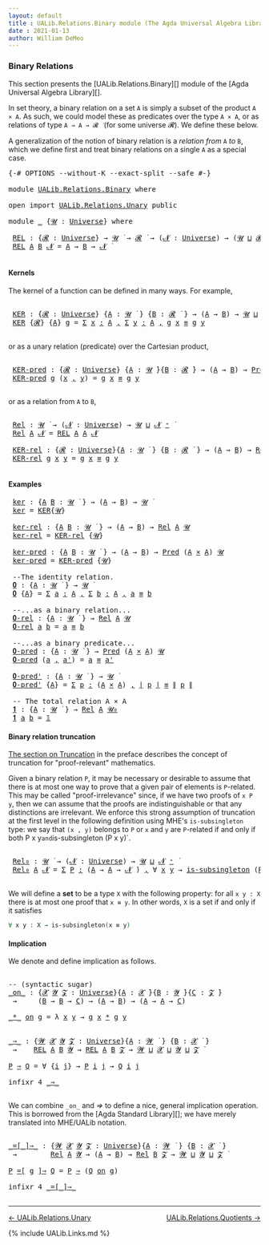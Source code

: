 ```yaml
---
layout: default
title : UALib.Relations.Binary module (The Agda Universal Algebra Library)
date : 2021-01-13
author: William DeMeo
---
```


### <a id="binary-relations">Binary Relations</a>

This section presents the [UALib.Relations.Binary][] module of the [Agda Universal Algebra Library][].

In set theory, a binary relation on a set `A` is simply a subset of the product `A × A`.  As such, we could model these as predicates over the type `A × A`, or as relations of type `A → A → 𝓡 ̇` (for some universe 𝓡). We define these below.

A generalization of the notion of binary relation is a *relation from* `A` *to* `B`, which we define first and treat binary relations on a single `A` as a special case.

<pre class="Agda">
<a id="721" class="Symbol">{-#</a> <a id="725" class="Keyword">OPTIONS</a> <a id="733" class="Pragma">--without-K</a> <a id="745" class="Pragma">--exact-split</a> <a id="759" class="Pragma">--safe</a> <a id="766" class="Symbol">#-}</a>

<a id="771" class="Keyword">module</a> <a id="778" href="UALib.Relations.Binary.html" class="Module">UALib.Relations.Binary</a> <a id="801" class="Keyword">where</a>

<a id="808" class="Keyword">open</a> <a id="813" class="Keyword">import</a> <a id="820" href="UALib.Relations.Unary.html" class="Module">UALib.Relations.Unary</a> <a id="842" class="Keyword">public</a>

<a id="850" class="Keyword">module</a> <a id="857" href="UALib.Relations.Binary.html#857" class="Module">_</a> <a id="859" class="Symbol">{</a><a id="860" href="UALib.Relations.Binary.html#860" class="Bound">𝓤</a> <a id="862" class="Symbol">:</a> <a id="864" href="universes.html#551" class="Postulate">Universe</a><a id="872" class="Symbol">}</a> <a id="874" class="Keyword">where</a>

 <a id="882" href="UALib.Relations.Binary.html#882" class="Function">REL</a> <a id="886" class="Symbol">:</a> <a id="888" class="Symbol">{</a><a id="889" href="UALib.Relations.Binary.html#889" class="Bound">𝓡</a> <a id="891" class="Symbol">:</a> <a id="893" href="universes.html#551" class="Postulate">Universe</a><a id="901" class="Symbol">}</a> <a id="903" class="Symbol">→</a> <a id="905" href="UALib.Relations.Binary.html#860" class="Bound">𝓤</a> <a id="907" href="universes.html#758" class="Function Operator">̇</a> <a id="909" class="Symbol">→</a> <a id="911" href="UALib.Relations.Binary.html#889" class="Bound">𝓡</a> <a id="913" href="universes.html#758" class="Function Operator">̇</a> <a id="915" class="Symbol">→</a> <a id="917" class="Symbol">(</a><a id="918" href="UALib.Relations.Binary.html#918" class="Bound">𝓝</a> <a id="920" class="Symbol">:</a> <a id="922" href="universes.html#551" class="Postulate">Universe</a><a id="930" class="Symbol">)</a> <a id="932" class="Symbol">→</a> <a id="934" class="Symbol">(</a><a id="935" href="UALib.Relations.Binary.html#860" class="Bound">𝓤</a> <a id="937" href="Agda.Primitive.html#636" class="Primitive Operator">⊔</a> <a id="939" href="UALib.Relations.Binary.html#889" class="Bound">𝓡</a> <a id="941" href="Agda.Primitive.html#636" class="Primitive Operator">⊔</a> <a id="943" href="UALib.Relations.Binary.html#918" class="Bound">𝓝</a> <a id="945" href="universes.html#527" class="Primitive Operator">⁺</a><a id="946" class="Symbol">)</a> <a id="948" href="universes.html#758" class="Function Operator">̇</a>
 <a id="951" href="UALib.Relations.Binary.html#882" class="Function">REL</a> <a id="955" href="UALib.Relations.Binary.html#955" class="Bound">A</a> <a id="957" href="UALib.Relations.Binary.html#957" class="Bound">B</a> <a id="959" href="UALib.Relations.Binary.html#959" class="Bound">𝓝</a> <a id="961" class="Symbol">=</a> <a id="963" href="UALib.Relations.Binary.html#955" class="Bound">A</a> <a id="965" class="Symbol">→</a> <a id="967" href="UALib.Relations.Binary.html#957" class="Bound">B</a> <a id="969" class="Symbol">→</a> <a id="971" href="UALib.Relations.Binary.html#959" class="Bound">𝓝</a> <a id="973" href="universes.html#758" class="Function Operator">̇</a>

</pre>


#### <a id="kernels">Kernels</a>

The kernel of a function can be defined in many ways. For example,

<pre class="Agda">

 <a id="1106" href="UALib.Relations.Binary.html#1106" class="Function">KER</a> <a id="1110" class="Symbol">:</a> <a id="1112" class="Symbol">{</a><a id="1113" href="UALib.Relations.Binary.html#1113" class="Bound">𝓡</a> <a id="1115" class="Symbol">:</a> <a id="1117" href="universes.html#551" class="Postulate">Universe</a><a id="1125" class="Symbol">}</a> <a id="1127" class="Symbol">{</a><a id="1128" href="UALib.Relations.Binary.html#1128" class="Bound">A</a> <a id="1130" class="Symbol">:</a> <a id="1132" href="UALib.Relations.Binary.html#860" class="Bound">𝓤</a> <a id="1134" href="universes.html#758" class="Function Operator">̇</a> <a id="1136" class="Symbol">}</a> <a id="1138" class="Symbol">{</a><a id="1139" href="UALib.Relations.Binary.html#1139" class="Bound">B</a> <a id="1141" class="Symbol">:</a> <a id="1143" href="UALib.Relations.Binary.html#1113" class="Bound">𝓡</a> <a id="1145" href="universes.html#758" class="Function Operator">̇</a> <a id="1147" class="Symbol">}</a> <a id="1149" class="Symbol">→</a> <a id="1151" class="Symbol">(</a><a id="1152" href="UALib.Relations.Binary.html#1128" class="Bound">A</a> <a id="1154" class="Symbol">→</a> <a id="1156" href="UALib.Relations.Binary.html#1139" class="Bound">B</a><a id="1157" class="Symbol">)</a> <a id="1159" class="Symbol">→</a> <a id="1161" href="UALib.Relations.Binary.html#860" class="Bound">𝓤</a> <a id="1163" href="Agda.Primitive.html#636" class="Primitive Operator">⊔</a> <a id="1165" href="UALib.Relations.Binary.html#1113" class="Bound">𝓡</a> <a id="1167" href="universes.html#758" class="Function Operator">̇</a>
 <a id="1170" href="UALib.Relations.Binary.html#1106" class="Function">KER</a> <a id="1174" class="Symbol">{</a><a id="1175" href="UALib.Relations.Binary.html#1175" class="Bound">𝓡</a><a id="1176" class="Symbol">}</a> <a id="1178" class="Symbol">{</a><a id="1179" href="UALib.Relations.Binary.html#1179" class="Bound">A</a><a id="1180" class="Symbol">}</a> <a id="1182" href="UALib.Relations.Binary.html#1182" class="Bound">g</a> <a id="1184" class="Symbol">=</a> <a id="1186" href="MGS-MLTT.html#3074" class="Function">Σ</a> <a id="1188" href="UALib.Relations.Binary.html#1188" class="Bound">x</a> <a id="1190" href="MGS-MLTT.html#3074" class="Function">꞉</a> <a id="1192" href="UALib.Relations.Binary.html#1179" class="Bound">A</a> <a id="1194" href="MGS-MLTT.html#3074" class="Function">,</a> <a id="1196" href="MGS-MLTT.html#3074" class="Function">Σ</a> <a id="1198" href="UALib.Relations.Binary.html#1198" class="Bound">y</a> <a id="1200" href="MGS-MLTT.html#3074" class="Function">꞉</a> <a id="1202" href="UALib.Relations.Binary.html#1179" class="Bound">A</a> <a id="1204" href="MGS-MLTT.html#3074" class="Function">,</a> <a id="1206" href="UALib.Relations.Binary.html#1182" class="Bound">g</a> <a id="1208" href="UALib.Relations.Binary.html#1188" class="Bound">x</a> <a id="1210" href="UALib.Prelude.Preliminaries.html#5556" class="Datatype Operator">≡</a> <a id="1212" href="UALib.Relations.Binary.html#1182" class="Bound">g</a> <a id="1214" href="UALib.Relations.Binary.html#1198" class="Bound">y</a>

</pre>

or as a unary relation (predicate) over the Cartesian product,

<pre class="Agda">

 <a id="1308" href="UALib.Relations.Binary.html#1308" class="Function">KER-pred</a> <a id="1317" class="Symbol">:</a> <a id="1319" class="Symbol">{</a><a id="1320" href="UALib.Relations.Binary.html#1320" class="Bound">𝓡</a> <a id="1322" class="Symbol">:</a> <a id="1324" href="universes.html#551" class="Postulate">Universe</a><a id="1332" class="Symbol">}</a> <a id="1334" class="Symbol">{</a><a id="1335" href="UALib.Relations.Binary.html#1335" class="Bound">A</a> <a id="1337" class="Symbol">:</a> <a id="1339" href="UALib.Relations.Binary.html#860" class="Bound">𝓤</a> <a id="1341" href="universes.html#758" class="Function Operator">̇</a><a id="1342" class="Symbol">}{</a><a id="1344" href="UALib.Relations.Binary.html#1344" class="Bound">B</a> <a id="1346" class="Symbol">:</a> <a id="1348" href="UALib.Relations.Binary.html#1320" class="Bound">𝓡</a> <a id="1350" href="universes.html#758" class="Function Operator">̇</a><a id="1351" class="Symbol">}</a> <a id="1353" class="Symbol">→</a> <a id="1355" class="Symbol">(</a><a id="1356" href="UALib.Relations.Binary.html#1335" class="Bound">A</a> <a id="1358" class="Symbol">→</a> <a id="1360" href="UALib.Relations.Binary.html#1344" class="Bound">B</a><a id="1361" class="Symbol">)</a> <a id="1363" class="Symbol">→</a> <a id="1365" href="UALib.Relations.Unary.html#1071" class="Function">Pred</a> <a id="1370" class="Symbol">(</a><a id="1371" href="UALib.Relations.Binary.html#1335" class="Bound">A</a> <a id="1373" href="MGS-MLTT.html#3515" class="Function Operator">×</a> <a id="1375" href="UALib.Relations.Binary.html#1335" class="Bound">A</a><a id="1376" class="Symbol">)</a> <a id="1378" href="UALib.Relations.Binary.html#1320" class="Bound">𝓡</a>
 <a id="1381" href="UALib.Relations.Binary.html#1308" class="Function">KER-pred</a> <a id="1390" href="UALib.Relations.Binary.html#1390" class="Bound">g</a> <a id="1392" class="Symbol">(</a><a id="1393" href="UALib.Relations.Binary.html#1393" class="Bound">x</a> <a id="1395" href="UALib.Prelude.Preliminaries.html#5665" class="InductiveConstructor Operator">,</a> <a id="1397" href="UALib.Relations.Binary.html#1397" class="Bound">y</a><a id="1398" class="Symbol">)</a> <a id="1400" class="Symbol">=</a> <a id="1402" href="UALib.Relations.Binary.html#1390" class="Bound">g</a> <a id="1404" href="UALib.Relations.Binary.html#1393" class="Bound">x</a> <a id="1406" href="UALib.Prelude.Preliminaries.html#5556" class="Datatype Operator">≡</a> <a id="1408" href="UALib.Relations.Binary.html#1390" class="Bound">g</a> <a id="1410" href="UALib.Relations.Binary.html#1397" class="Bound">y</a>

</pre>

or as a relation from `A` to `B`,

<pre class="Agda">

 <a id="1475" href="UALib.Relations.Binary.html#1475" class="Function">Rel</a> <a id="1479" class="Symbol">:</a> <a id="1481" href="UALib.Relations.Binary.html#860" class="Bound">𝓤</a> <a id="1483" href="universes.html#758" class="Function Operator">̇</a> <a id="1485" class="Symbol">→</a> <a id="1487" class="Symbol">(</a><a id="1488" href="UALib.Relations.Binary.html#1488" class="Bound">𝓝</a> <a id="1490" class="Symbol">:</a> <a id="1492" href="universes.html#551" class="Postulate">Universe</a><a id="1500" class="Symbol">)</a> <a id="1502" class="Symbol">→</a> <a id="1504" href="UALib.Relations.Binary.html#860" class="Bound">𝓤</a> <a id="1506" href="Agda.Primitive.html#636" class="Primitive Operator">⊔</a> <a id="1508" href="UALib.Relations.Binary.html#1488" class="Bound">𝓝</a> <a id="1510" href="universes.html#527" class="Primitive Operator">⁺</a> <a id="1512" href="universes.html#758" class="Function Operator">̇</a>
 <a id="1515" href="UALib.Relations.Binary.html#1475" class="Function">Rel</a> <a id="1519" href="UALib.Relations.Binary.html#1519" class="Bound">A</a> <a id="1521" href="UALib.Relations.Binary.html#1521" class="Bound">𝓝</a> <a id="1523" class="Symbol">=</a> <a id="1525" href="UALib.Relations.Binary.html#882" class="Function">REL</a> <a id="1529" href="UALib.Relations.Binary.html#1519" class="Bound">A</a> <a id="1531" href="UALib.Relations.Binary.html#1519" class="Bound">A</a> <a id="1533" href="UALib.Relations.Binary.html#1521" class="Bound">𝓝</a>

 <a id="1537" href="UALib.Relations.Binary.html#1537" class="Function">KER-rel</a> <a id="1545" class="Symbol">:</a> <a id="1547" class="Symbol">{</a><a id="1548" href="UALib.Relations.Binary.html#1548" class="Bound">𝓡</a> <a id="1550" class="Symbol">:</a> <a id="1552" href="universes.html#551" class="Postulate">Universe</a><a id="1560" class="Symbol">}{</a><a id="1562" href="UALib.Relations.Binary.html#1562" class="Bound">A</a> <a id="1564" class="Symbol">:</a> <a id="1566" href="UALib.Relations.Binary.html#860" class="Bound">𝓤</a> <a id="1568" href="universes.html#758" class="Function Operator">̇</a> <a id="1570" class="Symbol">}</a> <a id="1572" class="Symbol">{</a><a id="1573" href="UALib.Relations.Binary.html#1573" class="Bound">B</a> <a id="1575" class="Symbol">:</a> <a id="1577" href="UALib.Relations.Binary.html#1548" class="Bound">𝓡</a> <a id="1579" href="universes.html#758" class="Function Operator">̇</a> <a id="1581" class="Symbol">}</a> <a id="1583" class="Symbol">→</a> <a id="1585" class="Symbol">(</a><a id="1586" href="UALib.Relations.Binary.html#1562" class="Bound">A</a> <a id="1588" class="Symbol">→</a> <a id="1590" href="UALib.Relations.Binary.html#1573" class="Bound">B</a><a id="1591" class="Symbol">)</a> <a id="1593" class="Symbol">→</a> <a id="1595" href="UALib.Relations.Binary.html#1475" class="Function">Rel</a> <a id="1599" href="UALib.Relations.Binary.html#1562" class="Bound">A</a> <a id="1601" href="UALib.Relations.Binary.html#1548" class="Bound">𝓡</a>
 <a id="1604" href="UALib.Relations.Binary.html#1537" class="Function">KER-rel</a> <a id="1612" href="UALib.Relations.Binary.html#1612" class="Bound">g</a> <a id="1614" href="UALib.Relations.Binary.html#1614" class="Bound">x</a> <a id="1616" href="UALib.Relations.Binary.html#1616" class="Bound">y</a> <a id="1618" class="Symbol">=</a> <a id="1620" href="UALib.Relations.Binary.html#1612" class="Bound">g</a> <a id="1622" href="UALib.Relations.Binary.html#1614" class="Bound">x</a> <a id="1624" href="UALib.Prelude.Preliminaries.html#5556" class="Datatype Operator">≡</a> <a id="1626" href="UALib.Relations.Binary.html#1612" class="Bound">g</a> <a id="1628" href="UALib.Relations.Binary.html#1616" class="Bound">y</a>

</pre>

#### <a id="examples">Examples</a>

<pre class="Agda">
 <a id="1693" href="UALib.Relations.Binary.html#1693" class="Function">ker</a> <a id="1697" class="Symbol">:</a> <a id="1699" class="Symbol">{</a><a id="1700" href="UALib.Relations.Binary.html#1700" class="Bound">A</a> <a id="1702" href="UALib.Relations.Binary.html#1702" class="Bound">B</a> <a id="1704" class="Symbol">:</a> <a id="1706" href="UALib.Relations.Binary.html#860" class="Bound">𝓤</a> <a id="1708" href="universes.html#758" class="Function Operator">̇</a> <a id="1710" class="Symbol">}</a> <a id="1712" class="Symbol">→</a> <a id="1714" class="Symbol">(</a><a id="1715" href="UALib.Relations.Binary.html#1700" class="Bound">A</a> <a id="1717" class="Symbol">→</a> <a id="1719" href="UALib.Relations.Binary.html#1702" class="Bound">B</a><a id="1720" class="Symbol">)</a> <a id="1722" class="Symbol">→</a> <a id="1724" href="UALib.Relations.Binary.html#860" class="Bound">𝓤</a> <a id="1726" href="universes.html#758" class="Function Operator">̇</a>
 <a id="1729" href="UALib.Relations.Binary.html#1693" class="Function">ker</a> <a id="1733" class="Symbol">=</a> <a id="1735" href="UALib.Relations.Binary.html#1106" class="Function">KER</a><a id="1738" class="Symbol">{</a><a id="1739" href="UALib.Relations.Binary.html#860" class="Bound">𝓤</a><a id="1740" class="Symbol">}</a>

 <a id="1744" href="UALib.Relations.Binary.html#1744" class="Function">ker-rel</a> <a id="1752" class="Symbol">:</a> <a id="1754" class="Symbol">{</a><a id="1755" href="UALib.Relations.Binary.html#1755" class="Bound">A</a> <a id="1757" href="UALib.Relations.Binary.html#1757" class="Bound">B</a> <a id="1759" class="Symbol">:</a> <a id="1761" href="UALib.Relations.Binary.html#860" class="Bound">𝓤</a> <a id="1763" href="universes.html#758" class="Function Operator">̇</a> <a id="1765" class="Symbol">}</a> <a id="1767" class="Symbol">→</a> <a id="1769" class="Symbol">(</a><a id="1770" href="UALib.Relations.Binary.html#1755" class="Bound">A</a> <a id="1772" class="Symbol">→</a> <a id="1774" href="UALib.Relations.Binary.html#1757" class="Bound">B</a><a id="1775" class="Symbol">)</a> <a id="1777" class="Symbol">→</a> <a id="1779" href="UALib.Relations.Binary.html#1475" class="Function">Rel</a> <a id="1783" href="UALib.Relations.Binary.html#1755" class="Bound">A</a> <a id="1785" href="UALib.Relations.Binary.html#860" class="Bound">𝓤</a>
 <a id="1788" href="UALib.Relations.Binary.html#1744" class="Function">ker-rel</a> <a id="1796" class="Symbol">=</a> <a id="1798" href="UALib.Relations.Binary.html#1537" class="Function">KER-rel</a> <a id="1806" class="Symbol">{</a><a id="1807" href="UALib.Relations.Binary.html#860" class="Bound">𝓤</a><a id="1808" class="Symbol">}</a>

 <a id="1812" href="UALib.Relations.Binary.html#1812" class="Function">ker-pred</a> <a id="1821" class="Symbol">:</a> <a id="1823" class="Symbol">{</a><a id="1824" href="UALib.Relations.Binary.html#1824" class="Bound">A</a> <a id="1826" href="UALib.Relations.Binary.html#1826" class="Bound">B</a> <a id="1828" class="Symbol">:</a> <a id="1830" href="UALib.Relations.Binary.html#860" class="Bound">𝓤</a> <a id="1832" href="universes.html#758" class="Function Operator">̇</a> <a id="1834" class="Symbol">}</a> <a id="1836" class="Symbol">→</a> <a id="1838" class="Symbol">(</a><a id="1839" href="UALib.Relations.Binary.html#1824" class="Bound">A</a> <a id="1841" class="Symbol">→</a> <a id="1843" href="UALib.Relations.Binary.html#1826" class="Bound">B</a><a id="1844" class="Symbol">)</a> <a id="1846" class="Symbol">→</a> <a id="1848" href="UALib.Relations.Unary.html#1071" class="Function">Pred</a> <a id="1853" class="Symbol">(</a><a id="1854" href="UALib.Relations.Binary.html#1824" class="Bound">A</a> <a id="1856" href="MGS-MLTT.html#3515" class="Function Operator">×</a> <a id="1858" href="UALib.Relations.Binary.html#1824" class="Bound">A</a><a id="1859" class="Symbol">)</a> <a id="1861" href="UALib.Relations.Binary.html#860" class="Bound">𝓤</a>
 <a id="1864" href="UALib.Relations.Binary.html#1812" class="Function">ker-pred</a> <a id="1873" class="Symbol">=</a> <a id="1875" href="UALib.Relations.Binary.html#1308" class="Function">KER-pred</a> <a id="1884" class="Symbol">{</a><a id="1885" href="UALib.Relations.Binary.html#860" class="Bound">𝓤</a><a id="1886" class="Symbol">}</a>

 <a id="1890" class="Comment">--The identity relation.</a>
 <a id="1916" href="UALib.Relations.Binary.html#1916" class="Function">𝟎</a> <a id="1918" class="Symbol">:</a> <a id="1920" class="Symbol">{</a><a id="1921" href="UALib.Relations.Binary.html#1921" class="Bound">A</a> <a id="1923" class="Symbol">:</a> <a id="1925" href="UALib.Relations.Binary.html#860" class="Bound">𝓤</a> <a id="1927" href="universes.html#758" class="Function Operator">̇</a> <a id="1929" class="Symbol">}</a> <a id="1931" class="Symbol">→</a> <a id="1933" href="UALib.Relations.Binary.html#860" class="Bound">𝓤</a> <a id="1935" href="universes.html#758" class="Function Operator">̇</a>
 <a id="1938" href="UALib.Relations.Binary.html#1916" class="Function">𝟎</a> <a id="1940" class="Symbol">{</a><a id="1941" href="UALib.Relations.Binary.html#1941" class="Bound">A</a><a id="1942" class="Symbol">}</a> <a id="1944" class="Symbol">=</a> <a id="1946" href="MGS-MLTT.html#3074" class="Function">Σ</a> <a id="1948" href="UALib.Relations.Binary.html#1948" class="Bound">a</a> <a id="1950" href="MGS-MLTT.html#3074" class="Function">꞉</a> <a id="1952" href="UALib.Relations.Binary.html#1941" class="Bound">A</a> <a id="1954" href="MGS-MLTT.html#3074" class="Function">,</a> <a id="1956" href="MGS-MLTT.html#3074" class="Function">Σ</a> <a id="1958" href="UALib.Relations.Binary.html#1958" class="Bound">b</a> <a id="1960" href="MGS-MLTT.html#3074" class="Function">꞉</a> <a id="1962" href="UALib.Relations.Binary.html#1941" class="Bound">A</a> <a id="1964" href="MGS-MLTT.html#3074" class="Function">,</a> <a id="1966" href="UALib.Relations.Binary.html#1948" class="Bound">a</a> <a id="1968" href="UALib.Prelude.Preliminaries.html#5556" class="Datatype Operator">≡</a> <a id="1970" href="UALib.Relations.Binary.html#1958" class="Bound">b</a>

 <a id="1974" class="Comment">--...as a binary relation...</a>
 <a id="2004" href="UALib.Relations.Binary.html#2004" class="Function">𝟎-rel</a> <a id="2010" class="Symbol">:</a> <a id="2012" class="Symbol">{</a><a id="2013" href="UALib.Relations.Binary.html#2013" class="Bound">A</a> <a id="2015" class="Symbol">:</a> <a id="2017" href="UALib.Relations.Binary.html#860" class="Bound">𝓤</a> <a id="2019" href="universes.html#758" class="Function Operator">̇</a> <a id="2021" class="Symbol">}</a> <a id="2023" class="Symbol">→</a> <a id="2025" href="UALib.Relations.Binary.html#1475" class="Function">Rel</a> <a id="2029" href="UALib.Relations.Binary.html#2013" class="Bound">A</a> <a id="2031" href="UALib.Relations.Binary.html#860" class="Bound">𝓤</a>
 <a id="2034" href="UALib.Relations.Binary.html#2004" class="Function">𝟎-rel</a> <a id="2040" href="UALib.Relations.Binary.html#2040" class="Bound">a</a> <a id="2042" href="UALib.Relations.Binary.html#2042" class="Bound">b</a> <a id="2044" class="Symbol">=</a> <a id="2046" href="UALib.Relations.Binary.html#2040" class="Bound">a</a> <a id="2048" href="UALib.Prelude.Preliminaries.html#5556" class="Datatype Operator">≡</a> <a id="2050" href="UALib.Relations.Binary.html#2042" class="Bound">b</a>

 <a id="2054" class="Comment">--...as a binary predicate...</a>
 <a id="2085" href="UALib.Relations.Binary.html#2085" class="Function">𝟎-pred</a> <a id="2092" class="Symbol">:</a> <a id="2094" class="Symbol">{</a><a id="2095" href="UALib.Relations.Binary.html#2095" class="Bound">A</a> <a id="2097" class="Symbol">:</a> <a id="2099" href="UALib.Relations.Binary.html#860" class="Bound">𝓤</a> <a id="2101" href="universes.html#758" class="Function Operator">̇</a> <a id="2103" class="Symbol">}</a> <a id="2105" class="Symbol">→</a> <a id="2107" href="UALib.Relations.Unary.html#1071" class="Function">Pred</a> <a id="2112" class="Symbol">(</a><a id="2113" href="UALib.Relations.Binary.html#2095" class="Bound">A</a> <a id="2115" href="MGS-MLTT.html#3515" class="Function Operator">×</a> <a id="2117" href="UALib.Relations.Binary.html#2095" class="Bound">A</a><a id="2118" class="Symbol">)</a> <a id="2120" href="UALib.Relations.Binary.html#860" class="Bound">𝓤</a>
 <a id="2123" href="UALib.Relations.Binary.html#2085" class="Function">𝟎-pred</a> <a id="2130" class="Symbol">(</a><a id="2131" href="UALib.Relations.Binary.html#2131" class="Bound">a</a> <a id="2133" href="UALib.Prelude.Preliminaries.html#5665" class="InductiveConstructor Operator">,</a> <a id="2135" href="UALib.Relations.Binary.html#2135" class="Bound">a&#39;</a><a id="2137" class="Symbol">)</a> <a id="2139" class="Symbol">=</a> <a id="2141" href="UALib.Relations.Binary.html#2131" class="Bound">a</a> <a id="2143" href="UALib.Prelude.Preliminaries.html#5556" class="Datatype Operator">≡</a> <a id="2145" href="UALib.Relations.Binary.html#2135" class="Bound">a&#39;</a>

 <a id="2150" href="UALib.Relations.Binary.html#2150" class="Function">𝟎-pred&#39;</a> <a id="2158" class="Symbol">:</a> <a id="2160" class="Symbol">{</a><a id="2161" href="UALib.Relations.Binary.html#2161" class="Bound">A</a> <a id="2163" class="Symbol">:</a> <a id="2165" href="UALib.Relations.Binary.html#860" class="Bound">𝓤</a> <a id="2167" href="universes.html#758" class="Function Operator">̇</a> <a id="2169" class="Symbol">}</a> <a id="2171" class="Symbol">→</a> <a id="2173" href="UALib.Relations.Binary.html#860" class="Bound">𝓤</a> <a id="2175" href="universes.html#758" class="Function Operator">̇</a>
 <a id="2178" href="UALib.Relations.Binary.html#2150" class="Function">𝟎-pred&#39;</a> <a id="2186" class="Symbol">{</a><a id="2187" href="UALib.Relations.Binary.html#2187" class="Bound">A</a><a id="2188" class="Symbol">}</a> <a id="2190" class="Symbol">=</a> <a id="2192" href="MGS-MLTT.html#3074" class="Function">Σ</a> <a id="2194" href="UALib.Relations.Binary.html#2194" class="Bound">p</a> <a id="2196" href="MGS-MLTT.html#3074" class="Function">꞉</a> <a id="2198" class="Symbol">(</a><a id="2199" href="UALib.Relations.Binary.html#2187" class="Bound">A</a> <a id="2201" href="MGS-MLTT.html#3515" class="Function Operator">×</a> <a id="2203" href="UALib.Relations.Binary.html#2187" class="Bound">A</a><a id="2204" class="Symbol">)</a> <a id="2206" href="MGS-MLTT.html#3074" class="Function">,</a> <a id="2208" href="UALib.Prelude.Preliminaries.html#11658" class="Function Operator">∣</a> <a id="2210" href="UALib.Relations.Binary.html#2194" class="Bound">p</a> <a id="2212" href="UALib.Prelude.Preliminaries.html#11658" class="Function Operator">∣</a> <a id="2214" href="UALib.Prelude.Preliminaries.html#5556" class="Datatype Operator">≡</a> <a id="2216" href="UALib.Prelude.Preliminaries.html#11736" class="Function Operator">∥</a> <a id="2218" href="UALib.Relations.Binary.html#2194" class="Bound">p</a> <a id="2220" href="UALib.Prelude.Preliminaries.html#11736" class="Function Operator">∥</a>

 <a id="2224" class="Comment">-- The total relation A × A</a>
 <a id="2253" href="UALib.Relations.Binary.html#2253" class="Function">𝟏</a> <a id="2255" class="Symbol">:</a> <a id="2257" class="Symbol">{</a><a id="2258" href="UALib.Relations.Binary.html#2258" class="Bound">A</a> <a id="2260" class="Symbol">:</a> <a id="2262" href="UALib.Relations.Binary.html#860" class="Bound">𝓤</a> <a id="2264" href="universes.html#758" class="Function Operator">̇</a> <a id="2266" class="Symbol">}</a> <a id="2268" class="Symbol">→</a> <a id="2270" href="UALib.Relations.Binary.html#1475" class="Function">Rel</a> <a id="2274" href="UALib.Relations.Binary.html#2258" class="Bound">A</a> <a id="2276" href="universes.html#504" class="Primitive">𝓤₀</a>
 <a id="2280" href="UALib.Relations.Binary.html#2253" class="Function">𝟏</a> <a id="2282" href="UALib.Relations.Binary.html#2282" class="Bound">a</a> <a id="2284" href="UALib.Relations.Binary.html#2284" class="Bound">b</a> <a id="2286" class="Symbol">=</a> <a id="2288" href="MGS-MLTT.html#408" class="Function">𝟙</a>
</pre>




#### <a id="binary-relation-truncation">Binary relation truncation</a>

[The section on Truncation](UALib.Preface.html#truncation) in the preface describes the concept of truncation for "proof-relevant" mathematics.

Given a binary relation `P`, it may be necessary or desirable to assume that there is at most one way to prove that a given pair of elements is `P`-related.  This may be called "proof-irrelevance" since, if we have two proofs of `x P y`, then we can assume that the proofs are indistinguishable or that any distinctions are irrelevant.  We enforce this strong assumption of truncation at the first level in the following definition using MHE's `is-subsingleton` type: we say that `(x , y)` belongs to `P` or `x` and `y` are `P`-related if and only if both P x y` and `is-subsingleton (P x y)`.

<pre class="Agda">

 <a id="3132" href="UALib.Relations.Binary.html#3132" class="Function">Rel₀</a> <a id="3137" class="Symbol">:</a> <a id="3139" href="UALib.Relations.Binary.html#860" class="Bound">𝓤</a> <a id="3141" href="universes.html#758" class="Function Operator">̇</a> <a id="3143" class="Symbol">→</a> <a id="3145" class="Symbol">(</a><a id="3146" href="UALib.Relations.Binary.html#3146" class="Bound">𝓝</a> <a id="3148" class="Symbol">:</a> <a id="3150" href="universes.html#551" class="Postulate">Universe</a><a id="3158" class="Symbol">)</a> <a id="3160" class="Symbol">→</a> <a id="3162" href="UALib.Relations.Binary.html#860" class="Bound">𝓤</a> <a id="3164" href="Agda.Primitive.html#636" class="Primitive Operator">⊔</a> <a id="3166" href="UALib.Relations.Binary.html#3146" class="Bound">𝓝</a> <a id="3168" href="universes.html#527" class="Primitive Operator">⁺</a> <a id="3170" href="universes.html#758" class="Function Operator">̇</a>
 <a id="3173" href="UALib.Relations.Binary.html#3132" class="Function">Rel₀</a> <a id="3178" href="UALib.Relations.Binary.html#3178" class="Bound">A</a> <a id="3180" href="UALib.Relations.Binary.html#3180" class="Bound">𝓝</a> <a id="3182" class="Symbol">=</a> <a id="3184" href="MGS-MLTT.html#3074" class="Function">Σ</a> <a id="3186" href="UALib.Relations.Binary.html#3186" class="Bound">P</a> <a id="3188" href="MGS-MLTT.html#3074" class="Function">꞉</a> <a id="3190" class="Symbol">(</a><a id="3191" href="UALib.Relations.Binary.html#3178" class="Bound">A</a> <a id="3193" class="Symbol">→</a> <a id="3195" href="UALib.Relations.Binary.html#3178" class="Bound">A</a> <a id="3197" class="Symbol">→</a> <a id="3199" href="UALib.Relations.Binary.html#3180" class="Bound">𝓝</a> <a id="3201" href="universes.html#758" class="Function Operator">̇</a><a id="3202" class="Symbol">)</a> <a id="3204" href="MGS-MLTT.html#3074" class="Function">,</a> <a id="3206" class="Symbol">∀</a> <a id="3208" href="UALib.Relations.Binary.html#3208" class="Bound">x</a> <a id="3210" href="UALib.Relations.Binary.html#3210" class="Bound">y</a> <a id="3212" class="Symbol">→</a> <a id="3214" href="MGS-Basic-UF.html#743" class="Function">is-subsingleton</a> <a id="3230" class="Symbol">(</a><a id="3231" href="UALib.Relations.Binary.html#3186" class="Bound">P</a> <a id="3233" href="UALib.Relations.Binary.html#3208" class="Bound">x</a> <a id="3235" href="UALib.Relations.Binary.html#3210" class="Bound">y</a><a id="3236" class="Symbol">)</a>

</pre>

We will define a **set** to be a type `X` with the following property: for all `x y : X` there is at most one proof that `x ≡ y`.  In other words, `X` is a set if and only if it satisfies

```agda
∀ x y : X → is-subsingleton(x ≡ y)
```

#### <a id="implication">Implication</a>

We denote and define implication as follows.

<pre class="Agda">

<a id="3590" class="Comment">-- (syntactic sugar)</a>
<a id="_on_"></a><a id="3611" href="UALib.Relations.Binary.html#3611" class="Function Operator">_on_</a> <a id="3616" class="Symbol">:</a> <a id="3618" class="Symbol">{</a><a id="3619" href="UALib.Relations.Binary.html#3619" class="Bound">𝓧</a> <a id="3621" href="UALib.Relations.Binary.html#3621" class="Bound">𝓨</a> <a id="3623" href="UALib.Relations.Binary.html#3623" class="Bound">𝓩</a> <a id="3625" class="Symbol">:</a> <a id="3627" href="universes.html#551" class="Postulate">Universe</a><a id="3635" class="Symbol">}{</a><a id="3637" href="UALib.Relations.Binary.html#3637" class="Bound">A</a> <a id="3639" class="Symbol">:</a> <a id="3641" href="UALib.Relations.Binary.html#3619" class="Bound">𝓧</a> <a id="3643" href="universes.html#758" class="Function Operator">̇</a><a id="3644" class="Symbol">}{</a><a id="3646" href="UALib.Relations.Binary.html#3646" class="Bound">B</a> <a id="3648" class="Symbol">:</a> <a id="3650" href="UALib.Relations.Binary.html#3621" class="Bound">𝓨</a> <a id="3652" href="universes.html#758" class="Function Operator">̇</a><a id="3653" class="Symbol">}{</a><a id="3655" href="UALib.Relations.Binary.html#3655" class="Bound">C</a> <a id="3657" class="Symbol">:</a> <a id="3659" href="UALib.Relations.Binary.html#3623" class="Bound">𝓩</a> <a id="3661" href="universes.html#758" class="Function Operator">̇</a><a id="3662" class="Symbol">}</a>
 <a id="3665" class="Symbol">→</a>     <a id="3671" class="Symbol">(</a><a id="3672" href="UALib.Relations.Binary.html#3646" class="Bound">B</a> <a id="3674" class="Symbol">→</a> <a id="3676" href="UALib.Relations.Binary.html#3646" class="Bound">B</a> <a id="3678" class="Symbol">→</a> <a id="3680" href="UALib.Relations.Binary.html#3655" class="Bound">C</a><a id="3681" class="Symbol">)</a> <a id="3683" class="Symbol">→</a> <a id="3685" class="Symbol">(</a><a id="3686" href="UALib.Relations.Binary.html#3637" class="Bound">A</a> <a id="3688" class="Symbol">→</a> <a id="3690" href="UALib.Relations.Binary.html#3646" class="Bound">B</a><a id="3691" class="Symbol">)</a> <a id="3693" class="Symbol">→</a> <a id="3695" class="Symbol">(</a><a id="3696" href="UALib.Relations.Binary.html#3637" class="Bound">A</a> <a id="3698" class="Symbol">→</a> <a id="3700" href="UALib.Relations.Binary.html#3637" class="Bound">A</a> <a id="3702" class="Symbol">→</a> <a id="3704" href="UALib.Relations.Binary.html#3655" class="Bound">C</a><a id="3705" class="Symbol">)</a>

<a id="3708" href="UALib.Relations.Binary.html#3708" class="Bound Operator">_*_</a> <a id="3712" href="UALib.Relations.Binary.html#3611" class="Function Operator">on</a> <a id="3715" href="UALib.Relations.Binary.html#3715" class="Bound">g</a> <a id="3717" class="Symbol">=</a> <a id="3719" class="Symbol">λ</a> <a id="3721" href="UALib.Relations.Binary.html#3721" class="Bound">x</a> <a id="3723" href="UALib.Relations.Binary.html#3723" class="Bound">y</a> <a id="3725" class="Symbol">→</a> <a id="3727" href="UALib.Relations.Binary.html#3715" class="Bound">g</a> <a id="3729" href="UALib.Relations.Binary.html#3721" class="Bound">x</a> <a id="3731" href="UALib.Relations.Binary.html#3708" class="Bound Operator">*</a> <a id="3733" href="UALib.Relations.Binary.html#3715" class="Bound">g</a> <a id="3735" href="UALib.Relations.Binary.html#3723" class="Bound">y</a>


<a id="_⇒_"></a><a id="3739" href="UALib.Relations.Binary.html#3739" class="Function Operator">_⇒_</a> <a id="3743" class="Symbol">:</a> <a id="3745" class="Symbol">{</a><a id="3746" href="UALib.Relations.Binary.html#3746" class="Bound">𝓦</a> <a id="3748" href="UALib.Relations.Binary.html#3748" class="Bound">𝓧</a> <a id="3750" href="UALib.Relations.Binary.html#3750" class="Bound">𝓨</a> <a id="3752" href="UALib.Relations.Binary.html#3752" class="Bound">𝓩</a> <a id="3754" class="Symbol">:</a> <a id="3756" href="universes.html#551" class="Postulate">Universe</a><a id="3764" class="Symbol">}{</a><a id="3766" href="UALib.Relations.Binary.html#3766" class="Bound">A</a> <a id="3768" class="Symbol">:</a> <a id="3770" href="UALib.Relations.Binary.html#3746" class="Bound">𝓦</a> <a id="3772" href="universes.html#758" class="Function Operator">̇</a> <a id="3774" class="Symbol">}</a> <a id="3776" class="Symbol">{</a><a id="3777" href="UALib.Relations.Binary.html#3777" class="Bound">B</a> <a id="3779" class="Symbol">:</a> <a id="3781" href="UALib.Relations.Binary.html#3748" class="Bound">𝓧</a> <a id="3783" href="universes.html#758" class="Function Operator">̇</a> <a id="3785" class="Symbol">}</a>
 <a id="3788" class="Symbol">→</a>    <a id="3793" href="UALib.Relations.Binary.html#882" class="Function">REL</a> <a id="3797" href="UALib.Relations.Binary.html#3766" class="Bound">A</a> <a id="3799" href="UALib.Relations.Binary.html#3777" class="Bound">B</a> <a id="3801" href="UALib.Relations.Binary.html#3750" class="Bound">𝓨</a> <a id="3803" class="Symbol">→</a> <a id="3805" href="UALib.Relations.Binary.html#882" class="Function">REL</a> <a id="3809" href="UALib.Relations.Binary.html#3766" class="Bound">A</a> <a id="3811" href="UALib.Relations.Binary.html#3777" class="Bound">B</a> <a id="3813" href="UALib.Relations.Binary.html#3752" class="Bound">𝓩</a> <a id="3815" class="Symbol">→</a> <a id="3817" href="UALib.Relations.Binary.html#3746" class="Bound">𝓦</a> <a id="3819" href="Agda.Primitive.html#636" class="Primitive Operator">⊔</a> <a id="3821" href="UALib.Relations.Binary.html#3748" class="Bound">𝓧</a> <a id="3823" href="Agda.Primitive.html#636" class="Primitive Operator">⊔</a> <a id="3825" href="UALib.Relations.Binary.html#3750" class="Bound">𝓨</a> <a id="3827" href="Agda.Primitive.html#636" class="Primitive Operator">⊔</a> <a id="3829" href="UALib.Relations.Binary.html#3752" class="Bound">𝓩</a> <a id="3831" href="universes.html#758" class="Function Operator">̇</a>

<a id="3834" href="UALib.Relations.Binary.html#3834" class="Bound">P</a> <a id="3836" href="UALib.Relations.Binary.html#3739" class="Function Operator">⇒</a> <a id="3838" href="UALib.Relations.Binary.html#3838" class="Bound">Q</a> <a id="3840" class="Symbol">=</a> <a id="3842" class="Symbol">∀</a> <a id="3844" class="Symbol">{</a><a id="3845" href="UALib.Relations.Binary.html#3845" class="Bound">i</a> <a id="3847" href="UALib.Relations.Binary.html#3847" class="Bound">j</a><a id="3848" class="Symbol">}</a> <a id="3850" class="Symbol">→</a> <a id="3852" href="UALib.Relations.Binary.html#3834" class="Bound">P</a> <a id="3854" href="UALib.Relations.Binary.html#3845" class="Bound">i</a> <a id="3856" href="UALib.Relations.Binary.html#3847" class="Bound">j</a> <a id="3858" class="Symbol">→</a> <a id="3860" href="UALib.Relations.Binary.html#3838" class="Bound">Q</a> <a id="3862" href="UALib.Relations.Binary.html#3845" class="Bound">i</a> <a id="3864" href="UALib.Relations.Binary.html#3847" class="Bound">j</a>

<a id="3867" class="Keyword">infixr</a> <a id="3874" class="Number">4</a> <a id="3876" href="UALib.Relations.Binary.html#3739" class="Function Operator">_⇒_</a>

</pre>

We can combine `_on_` and _⇒_ to define a nice, general implication operation. This is borrowed from the [Agda Standard Library][]; we have merely translated into MHE/UALib notation.

<pre class="Agda">

<a id="_=[_]⇒_"></a><a id="4091" href="UALib.Relations.Binary.html#4091" class="Function Operator">_=[_]⇒_</a> <a id="4099" class="Symbol">:</a> <a id="4101" class="Symbol">{</a><a id="4102" href="UALib.Relations.Binary.html#4102" class="Bound">𝓦</a> <a id="4104" href="UALib.Relations.Binary.html#4104" class="Bound">𝓧</a> <a id="4106" href="UALib.Relations.Binary.html#4106" class="Bound">𝓨</a> <a id="4108" href="UALib.Relations.Binary.html#4108" class="Bound">𝓩</a> <a id="4110" class="Symbol">:</a> <a id="4112" href="universes.html#551" class="Postulate">Universe</a><a id="4120" class="Symbol">}{</a><a id="4122" href="UALib.Relations.Binary.html#4122" class="Bound">A</a> <a id="4124" class="Symbol">:</a> <a id="4126" href="UALib.Relations.Binary.html#4102" class="Bound">𝓦</a> <a id="4128" href="universes.html#758" class="Function Operator">̇</a> <a id="4130" class="Symbol">}</a> <a id="4132" class="Symbol">{</a><a id="4133" href="UALib.Relations.Binary.html#4133" class="Bound">B</a> <a id="4135" class="Symbol">:</a> <a id="4137" href="UALib.Relations.Binary.html#4104" class="Bound">𝓧</a> <a id="4139" href="universes.html#758" class="Function Operator">̇</a> <a id="4141" class="Symbol">}</a>
 <a id="4144" class="Symbol">→</a>        <a id="4153" href="UALib.Relations.Binary.html#1475" class="Function">Rel</a> <a id="4157" href="UALib.Relations.Binary.html#4122" class="Bound">A</a> <a id="4159" href="UALib.Relations.Binary.html#4106" class="Bound">𝓨</a> <a id="4161" class="Symbol">→</a> <a id="4163" class="Symbol">(</a><a id="4164" href="UALib.Relations.Binary.html#4122" class="Bound">A</a> <a id="4166" class="Symbol">→</a> <a id="4168" href="UALib.Relations.Binary.html#4133" class="Bound">B</a><a id="4169" class="Symbol">)</a> <a id="4171" class="Symbol">→</a> <a id="4173" href="UALib.Relations.Binary.html#1475" class="Function">Rel</a> <a id="4177" href="UALib.Relations.Binary.html#4133" class="Bound">B</a> <a id="4179" href="UALib.Relations.Binary.html#4108" class="Bound">𝓩</a> <a id="4181" class="Symbol">→</a> <a id="4183" href="UALib.Relations.Binary.html#4102" class="Bound">𝓦</a> <a id="4185" href="Agda.Primitive.html#636" class="Primitive Operator">⊔</a> <a id="4187" href="UALib.Relations.Binary.html#4106" class="Bound">𝓨</a> <a id="4189" href="Agda.Primitive.html#636" class="Primitive Operator">⊔</a> <a id="4191" href="UALib.Relations.Binary.html#4108" class="Bound">𝓩</a> <a id="4193" href="universes.html#758" class="Function Operator">̇</a>

<a id="4196" href="UALib.Relations.Binary.html#4196" class="Bound">P</a> <a id="4198" href="UALib.Relations.Binary.html#4091" class="Function Operator">=[</a> <a id="4201" href="UALib.Relations.Binary.html#4201" class="Bound">g</a> <a id="4203" href="UALib.Relations.Binary.html#4091" class="Function Operator">]⇒</a> <a id="4206" href="UALib.Relations.Binary.html#4206" class="Bound">Q</a> <a id="4208" class="Symbol">=</a> <a id="4210" href="UALib.Relations.Binary.html#4196" class="Bound">P</a> <a id="4212" href="UALib.Relations.Binary.html#3739" class="Function Operator">⇒</a> <a id="4214" class="Symbol">(</a><a id="4215" href="UALib.Relations.Binary.html#4206" class="Bound">Q</a> <a id="4217" href="UALib.Relations.Binary.html#3611" class="Function Operator">on</a> <a id="4220" href="UALib.Relations.Binary.html#4201" class="Bound">g</a><a id="4221" class="Symbol">)</a>

<a id="4224" class="Keyword">infixr</a> <a id="4231" class="Number">4</a> <a id="4233" href="UALib.Relations.Binary.html#4091" class="Function Operator">_=[_]⇒_</a>

</pre>


--------------------------------------

[← UALib.Relations.Unary](UALib.Relations.Unary.html)
<span style="float:right;">[UALib.Relations.Quotients →](UALib.Relations.Quotients.html)</span>

{% include UALib.Links.md %}
